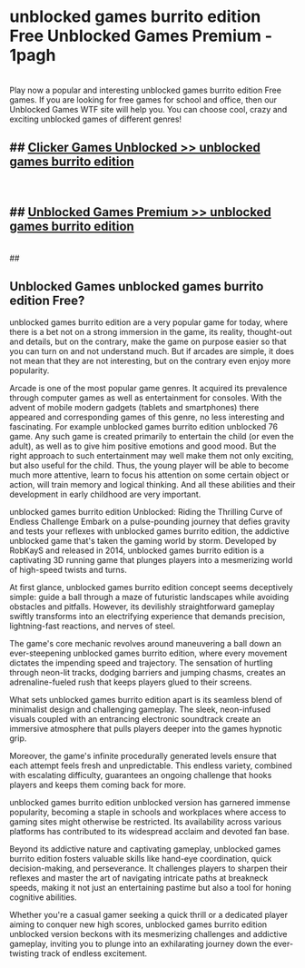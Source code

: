 # unblocked games burrito edition Free Unblocked Games Premium - 1pagh <br>
<br>
Play now a popular and interesting unblocked games burrito edition Free games. If you are looking for free games for school and office, then our Unblocked Games WTF site will help you. You can choose cool, crazy and exciting unblocked games of different genres!


## ##  [Clicker Games Unblocked >> unblocked games burrito edition](http://freeplayer.one?title=unblocked_games_burrito_edition&ref=M1)
  <br>

##  ## [Unblocked Games Premium >> unblocked games burrito edition](http://freeplayer.one?title=unblocked_games_burrito_edition&ref=M1)
  <br>
  ##



## Unblocked Games unblocked games burrito edition Free?

unblocked games burrito edition are a very popular game for today, where there is a bet not on a strong immersion in the game, its reality, thought-out and details, but on the contrary, make the game on purpose easier so that you can turn on and not understand much. But if arcades are simple, it does not mean that they are not interesting, but on the contrary even enjoy more popularity.

Arcade is one of the most popular game genres. It acquired its prevalence through computer games as well as entertainment for consoles. With the advent of mobile modern gadgets (tablets and smartphones) there appeared and corresponding games of this genre, no less interesting and fascinating. For example unblocked games burrito edition unblocked 76 game. Any such game is created primarily to entertain the child (or even the adult), as well as to give him positive emotions and good mood. But the right approach to such entertainment may well make them not only exciting, but also useful for the child. Thus, the young player will be able to become much more attentive, learn to focus his attention on some certain object or action, will train memory and logical thinking. And all these abilities and their development in early childhood are very important.

unblocked games burrito edition Unblocked: Riding the Thrilling Curve of Endless Challenge
Embark on a pulse-pounding journey that defies gravity and tests your reflexes with unblocked games burrito edition, the addictive unblocked game that's taken the gaming world by storm. Developed by RobKayS and released in 2014, unblocked games burrito edition is a captivating 3D running game that plunges players into a mesmerizing world of high-speed twists and turns.

At first glance, unblocked games burrito edition concept seems deceptively simple: guide a ball through a maze of futuristic landscapes while avoiding obstacles and pitfalls. However, its devilishly straightforward gameplay swiftly transforms into an electrifying experience that demands precision, lightning-fast reactions, and nerves of steel.

The game's core mechanic revolves around maneuvering a ball down an ever-steepening unblocked games burrito edition, where every movement dictates the impending speed and trajectory. The sensation of hurtling through neon-lit tracks, dodging barriers and jumping chasms, creates an adrenaline-fueled rush that keeps players glued to their screens.

What sets unblocked games burrito edition apart is its seamless blend of minimalist design and challenging gameplay. The sleek, neon-infused visuals coupled with an entrancing electronic soundtrack create an immersive atmosphere that pulls players deeper into the games hypnotic grip.

Moreover, the game's infinite procedurally generated levels ensure that each attempt feels fresh and unpredictable. This endless variety, combined with escalating difficulty, guarantees an ongoing challenge that hooks players and keeps them coming back for more.

unblocked games burrito edition unblocked version has garnered immense popularity, becoming a staple in schools and workplaces where access to gaming sites might otherwise be restricted. Its availability across various platforms has contributed to its widespread acclaim and devoted fan base.

Beyond its addictive nature and captivating gameplay, unblocked games burrito edition fosters valuable skills like hand-eye coordination, quick decision-making, and perseverance. It challenges players to sharpen their reflexes and master the art of navigating intricate paths at breakneck speeds, making it not just an entertaining pastime but also a tool for honing cognitive abilities.

Whether you're a casual gamer seeking a quick thrill or a dedicated player aiming to conquer new high scores, unblocked games burrito edition unblocked version beckons with its mesmerizing challenges and addictive gameplay, inviting you to plunge into an exhilarating journey down the ever-twisting track of endless excitement.